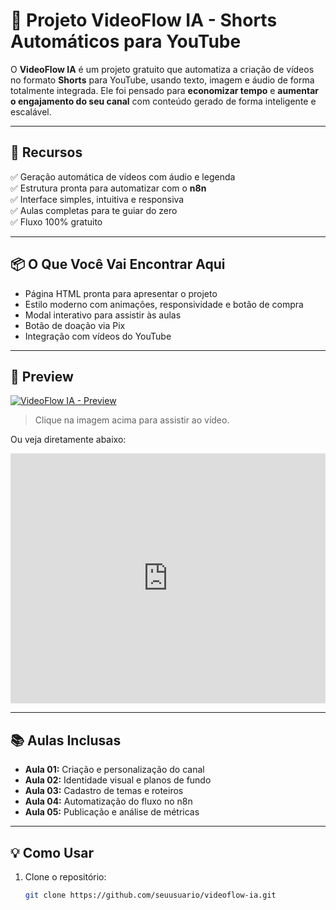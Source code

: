 # 🎥 Projeto VideoFlow IA - Shorts Automáticos para YouTube

O **VideoFlow IA** é um projeto gratuito que automatiza a criação de vídeos no formato **Shorts** para YouTube, usando texto, imagem e áudio de forma totalmente integrada. Ele foi pensado para **economizar tempo** e **aumentar o engajamento do seu canal** com conteúdo gerado de forma inteligente e escalável.

---

## 🚀 Recursos

✅ Geração automática de vídeos com áudio e legenda  
✅ Estrutura pronta para automatizar com o **n8n**  
✅ Interface simples, intuitiva e responsiva  
✅ Aulas completas para te guiar do zero  
✅ Fluxo 100% gratuito

---

## 📦 O Que Você Vai Encontrar Aqui

- Página HTML pronta para apresentar o projeto
- Estilo moderno com animações, responsividade e botão de compra
- Modal interativo para assistir às aulas
- Botão de doação via Pix
- Integração com vídeos do YouTube

---

## 📸 Preview

[![VideoFlow IA - Preview](https://img.youtube.com/vi/zpcj7h6lBag/hqdefault.jpg)](https://www.youtube.com/watch?v=zpcj7h6lBag)

> Clique na imagem acima para assistir ao vídeo.

Ou veja diretamente abaixo:

<iframe width="100%" height="400" src="https://www.youtube.com/embed/zpcj7h6lBag?autoplay=0&mute=0" frameborder="0" allowfullscreen></iframe>

---

## 📚 Aulas Inclusas

- **Aula 01:** Criação e personalização do canal  
- **Aula 02:** Identidade visual e planos de fundo  
- **Aula 03:** Cadastro de temas e roteiros  
- **Aula 04:** Automatização do fluxo no n8n  
- **Aula 05:** Publicação e análise de métricas

---

## 💡 Como Usar

1. Clone o repositório:
   ```bash
   git clone https://github.com/seuusuario/videoflow-ia.git
